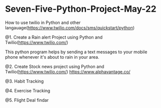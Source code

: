 # Seven-Five-Python-Project-May-22

How to use twilio in Python and other langauage(https://www.twilio.com/docs/sms/quickstart/python)

@1. Create a Rain alert Project using Python and Twilio(https://www.twilio.com/)

This python program helps by sending a text messages to your mobile phone whenever it's about to rain in your area.

@2. Create Stock news project using Python and Twilio(https://www.twilio.com/)
https://www.alphavantage.co/

@3. Habit Tracking

@4. Exercise Tracking

@5. Flight Deal findar


